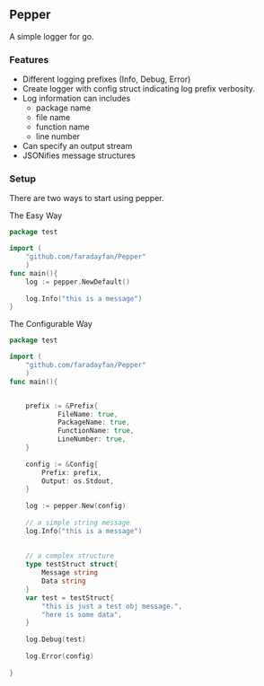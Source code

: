 ## Pepper

A simple logger for go.
 
### Features

* Different logging prefixes (Info, Debug, Error)
* Create logger with config struct indicating log prefix verbosity.
* Log information can includes
  * package name
  * file name
  * function name
  * line number
* Can specify an output stream
* JSONifies message structures

### Setup

There are two ways to start using pepper.

The Easy Way
```go
package test

import (
	"github.com/faradayfan/Pepper"
	)
func main(){
	log := pepper.NewDefault()
	
	log.Info("this is a message")
}

```

The Configurable Way
```go
package test

import (
	"github.com/faradayfan/Pepper"
	)
func main(){


    prefix := &Prefix{
            FileName: true,
            PackageName: true,
            FunctionName: true,
            LineNumber: true,
    }
    
    config := &Config{
        Prefix: prefix,
        Output: os.Stdout,
    }
    
    log := pepper.New(config)
    
    // a simple string message
    log.Info("this is a message")
    
    
    // a complex structure
    type testStruct struct{
        Message string
        Data string
    }
    var test = testStruct{
        "this is just a test obj message.",
        "here is some data",
    }
    
    log.Debug(test)
    
    log.Error(config)
    
}
```

